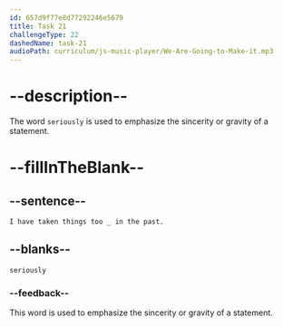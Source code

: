 ```yaml
---
id: 657d9f77e8d77292246e5679
title: Task 21
challengeType: 22
dashedName: task-21
audioPath: curriculum/js-music-player/We-Are-Going-to-Make-it.mp3
---
```


<!--
AUDIO REFERENCE: 
Bob: I have taken things too seriously in the past.
-->

# --description--

The word `seriously` is used to emphasize the sincerity or gravity of a statement.

# --fillInTheBlank--

## --sentence--

`I have taken things too _ in the past.`

## --blanks--

`seriously`

### --feedback--

This word is used to emphasize the sincerity or gravity of a statement.
